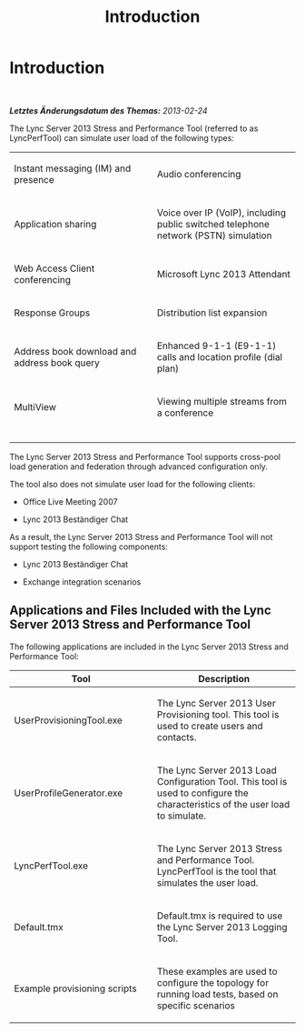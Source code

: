 ﻿---
title: Introduction
TOCTitle: Introduction
ms:assetid: 276395be-93df-4a16-97e2-cb468cd0f2e3
ms:mtpsurl: https://technet.microsoft.com/de-de/library/JJ945588(v=OCS.15)
ms:contentKeyID: 52056024
ms.date: 06/25/2014
mtps_version: v=OCS.15
ms.translationtype: HT
---

# Introduction

 

_**Letztes Änderungsdatum des Themas:** 2013-02-24_

The Lync Server 2013 Stress and Performance Tool (referred to as LyncPerfTool) can simulate user load of the following types:


<table>
<colgroup>
<col style="width: 50%" />
<col style="width: 50%" />
</colgroup>
<tbody>
<tr class="odd">
<td><p>Instant messaging (IM) and presence</p></td>
<td><p>Audio conferencing</p></td>
</tr>
<tr class="even">
<td><p>Application sharing</p></td>
<td><p>Voice over IP (VoIP), including public switched telephone network (PSTN) simulation</p></td>
</tr>
<tr class="odd">
<td><p>Web Access Client conferencing</p></td>
<td><p>Microsoft Lync 2013 Attendant</p></td>
</tr>
<tr class="even">
<td><p>Response Groups</p></td>
<td><p>Distribution list expansion</p></td>
</tr>
<tr class="odd">
<td><p>Address book download and address book query</p></td>
<td><p>Enhanced 9-1-1 (E9-1-1) calls and location profile (dial plan)</p></td>
</tr>
<tr class="even">
<td><p>MultiView</p></td>
<td><p>Viewing multiple streams from a conference</p></td>
</tr>
<tr class="odd">
<td><p></p></td>
<td><p></p></td>
</tr>
</tbody>
</table>


The Lync Server 2013 Stress and Performance Tool supports cross-pool load generation and federation through advanced configuration only.

The tool also does not simulate user load for the following clients:

  - Office Live Meeting 2007

  - Lync 2013 Beständiger Chat

As a result, the Lync Server 2013 Stress and Performance Tool will not support testing the following components:

  - Lync 2013 Beständiger Chat

  - Exchange integration scenarios

## Applications and Files Included with the Lync Server 2013 Stress and Performance Tool

The following applications are included in the Lync Server 2013 Stress and Performance Tool:


<table>
<colgroup>
<col style="width: 50%" />
<col style="width: 50%" />
</colgroup>
<thead>
<tr class="header">
<th>Tool</th>
<th>Description</th>
</tr>
</thead>
<tbody>
<tr class="odd">
<td><p>UserProvisioningTool.exe</p></td>
<td><p>The Lync Server 2013 User Provisioning tool. This tool is used to create users and contacts.</p></td>
</tr>
<tr class="even">
<td><p>UserProfileGenerator.exe</p></td>
<td><p>The Lync Server 2013 Load Configuration Tool. This tool is used to configure the characteristics of the user load to simulate.</p></td>
</tr>
<tr class="odd">
<td><p>LyncPerfTool.exe</p></td>
<td><p>The Lync Server 2013 Stress and Performance Tool. LyncPerfTool is the tool that simulates the user load.</p></td>
</tr>
<tr class="even">
<td><p>Default.tmx</p></td>
<td><p>Default.tmx is required to use the Lync Server 2013 Logging Tool.</p></td>
</tr>
<tr class="odd">
<td><p>Example provisioning scripts</p></td>
<td><p>These examples are used to configure the topology for running load tests, based on specific scenarios</p></td>
</tr>
</tbody>
</table>

